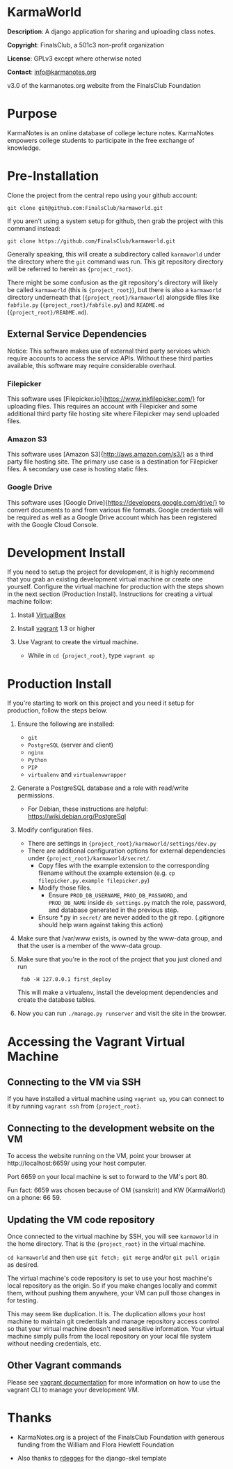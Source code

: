# KarmaWorld
__Description__: A django application for sharing and uploading class notes.

__Copyright__: FinalsClub, a 501c3 non-profit organization

__License__: GPLv3 except where otherwise noted

__Contact__: info@karmanotes.org

v3.0 of the karmanotes.org website from the FinalsClub Foundation




# Purpose

KarmaNotes is an online database of college lecture notes.  KarmaNotes empowers college students to participate in the free exchange of knowledge. 

# Pre-Installation

Clone the project from the central repo using your github account:

    git clone git@github.com:FinalsClub/karmaworld.git

If you aren't using a system setup for github, then grab the project with
this command instead:

    git clone https://github.com/FinalsClub/karmaworld.git

Generally speaking, this will create a subdirectory called `karmaworld` under
the directory where the `git` command was run. This git repository directory
will be referred to herein as `{project_root}`.

There might be some confusion as the git repository's directory will likely be
called `karmaworld` (this is `{project_root}`), but there is also a `karmaworld`
directory underneath that (`{project_root}/karmaworld`) alongside files like
`fabfile.py` (`{project_root}/fabfile.py`) and `README.md`
(`{project_root}/README.md`).

## External Service Dependencies

Notice: This software makes use of external third party services which require accounts to access the service APIs. Without these third parties available, this software may require considerable overhaul.

### Filepicker
This software uses [Filepicker.io]{https://www.inkfilepicker.com/} for uploading files. This requires an account with Filepicker and some additional third party file hosting site where Filepicker may send uploaded files.

### Amazon S3
This software uses [Amazon S3]{http://aws.amazon.com/s3/} as a third party file hosting site. The primary use case is a destination for Filepicker files.  A secondary use case is hosting static files.

### Google Drive
This software uses [Google Drive]{https://developers.google.com/drive/} to convert documents to and from various file formats. Google credentials will be required as well as a Google Drive account which has been registered with the Google Cloud Console.

# Development Install

If you need to setup the project for development, it is highly recommend that
you grab an existing development virtual machine or create one yourself. 
Configure the virtual machine for production with the steps shown in the
next section (Production Install). Instructions for creating a virtual machine
follow:

1. Install [VirtualBox](http://www.virtualbox.com/)

1. Install [vagrant](http://www.vagrantup.com/) 1.3 or higher

1. Use Vagrant to create the virtual machine.
    * While in `cd {project_root}`, type `vagrant up`

# Production Install

If you're starting to work on this project and you need it setup for production,
follow the steps below.

1. Ensure the following are installed:
   * `git`
   * `PostgreSQL` (server and client)
   * `nginx`
   * `Python`
   * `PIP`
   * `virtualenv` and `virtualenvwrapper`

1. Generate a PostgreSQL database and a role with read/write permissions.
   * For Debian, these instructions are helpful: https://wiki.debian.org/PostgreSql

1. Modify configuration files.
   * There are settings in `{project_root}/karmaworld/settings/dev.py`
   * There are additional configuration options for external dependencies
     under `{project_root}/karmaworld/secret/`.
       * Copy files with the example extension to the corresponding filename
         without the example extension (e.g.
         `cp filepicker.py.example filepicker.py`) 
       * Modify those files.
           * Ensure `PROD_DB_USERNAME`, `PROD_DB_PASSWORD`, and `PROD_DB_NAME`
             inside `db_settings.py` match the role, password, and database
             generated in the previous step.
       * Ensure *.py in `secret/` are never added to the git repo. (.gitignore
         should help warn against taking this action)

1. Make sure that /var/www exists, is owned by the www-data group, and that
   the user is a member of the www-data group.

1. Make sure that you're in the root of the project that you just cloned and
   run

        fab -H 127.0.0.1 first_deploy

   This will make a virtualenv, install the development dependencies and create
   the database tables.

1. Now you can run ``./manage.py runserver`` and visit the site in the browser.

# Accessing the Vagrant Virtual Machine

## Connecting to the VM via SSH
If you have installed a virtual machine using `vagrant up`, you can connect
to it by running `vagrant ssh` from `{project_root}`.

## Connecting to the development website on the VM
To access the website running on the VM, point your browser at
http://localhost:6659/ using your host computer.

Port 6659 on your local machine is set to forward to the VM's port 80.

Fun fact: 6659 was chosen because of OM (sanskrit) and KW (KarmaWorld) on a
phone: 66 59.

## Updating the VM code repository
Once connected to the virtual machine by SSH, you will see `karmaworld` in
the home directory. That is the `{project_root}` in the virtual machine.

`cd karmaworld` and then use `git fetch; git merge` and/or `git pull origin` as
desired.

The virtual machine's code repository is set to use your host machine's
local repository as the origin. So if you make changes locally and commit them,
without pushing them anywhere, your VM can pull those changes in for testing.

This may seem like duplication. It is. The duplication allows your host machine
to maintain git credentials and manage repository access control so that your
virtual machine doesn't need sensitive information. Your virtual machine simply
pulls from the local repository on your local file system without needing
credentials, etc.

## Other Vagrant commands
Please see [vagrant documentation](http://docs.vagrantup.com/v2/cli/index.html)
for more information on how to use the vagrant CLI to manage your development
VM.

Thanks
======

* KarmaNotes.org is a project of the FinalsClub Foundation with generous funding from the William and Flora Hewlett Foundation

* Also thanks to [rdegges](https://github.com/rdegges/django-skel) for the django-skel template
